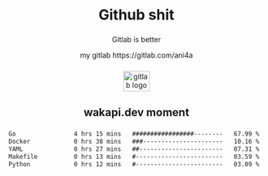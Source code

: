 <h1 align="center">Github shit</h1>

###

<p align="center">Gitlab is better</p>

<p align="center">my gitlab https://gitlab.com/ani4a</p>

###

<div align="center">
  <img src="https://cdn.jsdelivr.net/gh/devicons/devicon/icons/gitlab/gitlab-original.svg" height="40" width="52" alt="gitlab logo"  />
</div>

###

<h2 align="center">wakapi.dev moment</h2>

###

<!--START_SECTION:waka-->

```txt
Go                4 hrs 15 mins   #################--------   67.99 %
Docker            0 hrs 38 mins   ###----------------------   10.16 %
YAML              0 hrs 27 mins   ##-----------------------   07.31 %
Makefile          0 hrs 13 mins   #------------------------   03.59 %
Python            0 hrs 12 mins   #------------------------   03.09 %
```

<!--END_SECTION:waka-->

###
